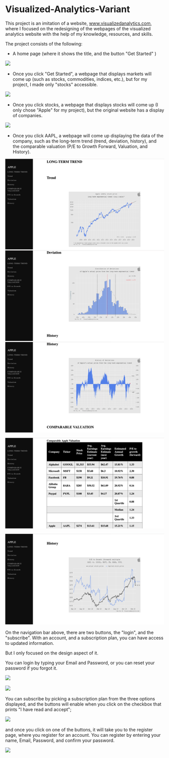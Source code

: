 # Visualized-Analytics-Variant
This project is an imitation of a website, www.visualizedanalytics.com, where I focused on the redesigning of the webpages of the visualized analytics website with the help of my knowledge, resources, and skills.

The project consists of the following: 

- A home page (where it shows the title, and the button "Get Started" )

![](imagespreview/homepage.png)


- Once you click "Get Started", a webpage that displays markets will come up (such as stocks, commodities, indices, etc.), 
  but for my project, I made only "stocks" accessible. 
  
  
![](imagespreview/markets.png)


- Once you click stocks, a webpage that displays stocks will come up (I only chose "Apple" for my project), but the original website has a display of companies. 



![](imagespreview/stocks.png)



- Once you click AAPL, a webpage will come up displaying the data of the company, such as the long-term trend (trend, deviation, history), and the comparable valuation (P/E to Growth Forward, Valuation, and History).


![](imagespreview/longtermtrend.png)
![](imagespreview/deviation.png)
![](imagespreview/history.png)

![](imagespreview/comparableapplevaluation.png)


![](imagespreview/anotherhistory.png)




On the navigation bar above, there are two buttons, the "login", and the "subscribe". 
With an account, and a subscription plan, you can have access to updated information. 

But I only focused on the design aspect of it. 

You can login by typing your Email and Password, or you can reset your password if you forgot it.


![](imagespreview/login.png)


![](imagespreview/resetpassword.png)



You can subscribe by picking a subscription plan from the three options displayed, and the buttons will enable when you click on the checkbox that prints "I have read and accept";


![](imagespreview/subscription.png)



and once you click on one of the buttons, it will take you to the register page, where you register for an account. You can register by entering your name, Email, Password, and confirm your password. 



![](imagespreview/register.png)
